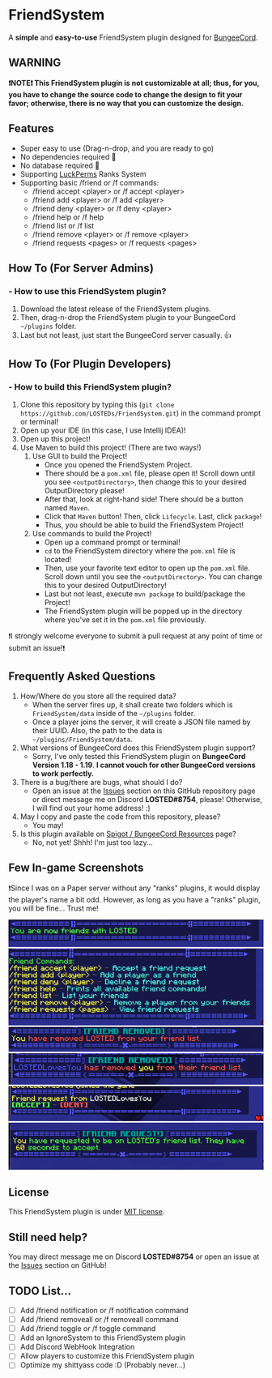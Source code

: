 # FriendSystem

A **simple** and **easy-to-use** FriendSystem plugin designed for [BungeeCord](https://www.spigotmc.org/wiki/bungeecord/).

## WARNING

**❗️NOTE❗️ This FriendSystem plugin is not customizable at all; thus, for you, 
you have to change the source code to change the design to fit your favor; 
otherwise, there is no way that you can customize the design.**

## Features

- Super easy to use (Drag-n-drop, and you are ready to go)
- No dependencies required 🥶
- No database required 🥶
- Supporting [LuckPerms](https://luckperms.net) Ranks System
- Supporting basic /friend or /f commands:
   - /friend accept \<player\> or /f accept \<player\>
   - /friend add \<player\> or /f add \<player\>
   - /friend deny \<player\> or /f deny \<player\>
   - /friend help or /f help
   - /friend list or /f list
   - /friend remove \<player\> or /f remove \<player\>
   - /friend requests \<pages\> or /f requests \<pages\>

## How To (For Server Admins)

### - How to use this FriendSystem plugin?
   1. Download the latest release of the FriendSystem plugins.
   2. Then, drag-n-drop the FriendSystem plugin to your BungeeCord `~/plugins` folder.
   3. Last but not least, just start the BungeeCord server casually. 👍

## How To (For Plugin Developers)

### - How to build this FriendSystem plugin?
   1. Clone this repository by typing this (```git clone https://github.com/LOSTEDs/FriendSystem.git```) in the command prompt or terminal!
   2. Open up your IDE (in this case, I use Intellij IDEA)!
   3. Open up this project!
   4. Use Maven to build this project! (There are two ways!)
      1. Use GUI to build the Project!
         - Once you opened the FriendSystem Project.
         - There should be a `pom.xml` file, please open it! Scroll down until you see `<outputDirectory>`, then change this to your desired OutputDirectory please!
         - After that, look at right-hand side! There should be a button named `Maven`.
         - Click that `Maven` button! Then, click `Lifecycle`. Last, click `package`!
         - Thus, you should be able to build the FriendSystem Project!
      2. Use commands to build the Project!
         - Open up a command prompt or terminal!
         - `cd` to the FriendSystem directory where the `pom.xml` file is located!
         - Then, use your favorite text editor to open up the `pom.xml` file. Scroll down until you see the `<outputDirectory>`. You can change this to your desired OutputDirectory!
         - Last but not least, execute `mvn package` to build/package the Project!
         - The FriendSystem plugin will be popped up in the directory where you've set it in the `pom.xml` file previously.

   ❗️I strongly welcome everyone to submit a pull request at any point of time or submit an issue!❗️

## Frequently Asked Questions

1. How/Where do you store all the required data? 
   - When the server fires up, it shall create two folders which is `FriendSystem/data` inside of the `~/plugins` folder. 
   - Once a player joins the server, it will create a JSON file named by their UUID. Also, the path to the data is `~/plugins/FriendSystem/data`.
2. What versions of BungeeCord does this FriendSystem plugin support?
   - Sorry, I've only tested this FriendSystem plugin on **BungeeCord Version 1.18 - 1.19**. **I cannot vouch for other BungeeCord versions to work perfectly.**
3. There is a bug/there are bugs, what should I do?
   - Open an issue at the [Issues](https://github.com/LOSTEDs/FriendSystem/issues) section on this GitHub repository page or direct message me on Discord **LOSTED#8754**, please! Otherwise, I will find out your home address! :)
4. May I copy and paste the code from this repository, please?
   - You may!
5. Is this plugin available on [Spigot / BungeeCord Resources](https://www.spigotmc.org/resources/categories/bungee-proxy.3/) page?
    - No, not yet! Shhh! I'm just too lazy...

## Few In-game Screenshots

❗️Since I was on a Paper server without any "ranks" plugins, it would display the player's name a bit odd. However, as long as you have a "ranks" plugin, you will be fine... Trust me!

![](https://raw.githubusercontent.com/LOSTEDs/FriendSystem/master/assets/Friend.png)
![](https://raw.githubusercontent.com/LOSTEDs/FriendSystem/master/assets/FriendHelp.png)
![](https://raw.githubusercontent.com/LOSTEDs/FriendSystem/master/assets/FriendRemoved.png)
![](https://raw.githubusercontent.com/LOSTEDs/FriendSystem/master/assets/FriendRemovedBy.png)
![](https://raw.githubusercontent.com/LOSTEDs/FriendSystem/master/assets/FriendRequestFrom.png)
![](https://raw.githubusercontent.com/LOSTEDs/FriendSystem/master/assets/FriendRequestTo.png)

## License

This FriendSystem plugin is under [MIT license](LICENSE).

## Still need help?

You may direct message me on Discord **LOSTED#8754** or open an issue at the [Issues](https://github.com/LOSTEDs/FriendSystem/issues) section on GitHub!


## TODO List...
- [ ] Add /friend notification or /f notification command
- [ ] Add /friend removeall or /f removeall command
- [ ] Add /friend toggle or /f toggle command
- [ ] Add an IgnoreSystem to this FriendSystem plugin
- [ ] Add Discord WebHook Integration
- [ ] Allow players to customize this FriendSystem plugin
- [ ] Optimize my shittyass code :D (Probably never...)
